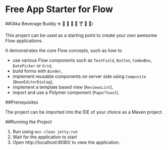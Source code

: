 # Free App Starter for Flow
##(Aka Beverage Buddy :coffee: :tea: :sake: :baby_bottle: :beer: :cocktail: :tropical_drink: :wine_glass:)

This project can be used as a starting point to create your own awesome Flow applications.

It demonstrates the core Flow concepts, such as how to 
* use various Flow components such as `TextField`, `Button`, `ComboBox`, `DatePicker` or `Grid`,
* build forms with `Binder`,
* implement reusable components on server side using `Composite` (`BeanEditorDialog`),
* implement a template based view (`ReviewsList`),
* import and use a Polymer component (`PaperToast`).

##Prerequisites

The project can be imported into the IDE of your choice as a Maven project.

##Running the Project

1. Run using
```mvn clean jetty:run```
2. Wait for the application to start
3. Open http://localhost:8080/ to view the application.

